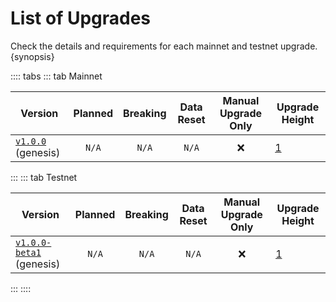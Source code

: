 <!--
order: 2
-->

# List of Upgrades

Check the details and requirements for each mainnet and testnet upgrade. {synopsis}

:::: tabs
::: tab Mainnet

| Version                                                                          | Planned | Breaking | Data Reset | Manual Upgrade Only | Upgrade Height                                            |
|----------------------------------------------------------------------------------| :-----: | :------: | :--------: | :-----------------: | --------------------------------------------------------- |
| [`v1.0.0`](https://github.com/planq-network/planq/releases/tag/v1.0.0) (genesis) |  `N/A`  |  `N/A`   |   `N/A`    |          ❌          | [1](https://www.mintscan.io/evmos/blocks/1)               |

:::
::: tab Testnet

| Version                                                                              | Planned | Breaking | Data Reset | Manual Upgrade Only | Upgrade Height                                                        |
|--------------------------------------------------------------------------------------| :-----: | :------: | :--------: | :-----------------: |-----------------------------------------------------------------------|
| [`v1.0.0-beta1`](https://github.com/planq-network/planq/releases/tag/v1.0.0-beta1) (genesis) |  `N/A`  |  `N/A`   |   `N/A`    |          ❌          | [1](https://testnet.mintscan.io/evmos-testnet/blocks/1)               |
:::
::::
